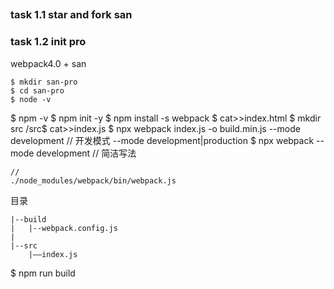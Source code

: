 ##


### task 1.1 star and fork san

### task 1.2 init pro

webpack4.0 + san

	$ mkdir san-pro
	$ cd san-pro
	$ node -v
  $ npm -v
	$ npm init -y
	$ npm install -s webpack
	$ cat>>index.html
    $ mkdir src
	/src$ cat>>index.js	
	$ npx webpack index.js -o build.min.js --mode development // 开发模式 --mode development|production
	$ npx webpack --mode development // 简洁写法

	// 
	./node_modules/webpack/bin/webpack.js

目录

	|--build
	|   |--webpack.config.js
	|
	|--src
	  	|——index.js


$ npm run build

	